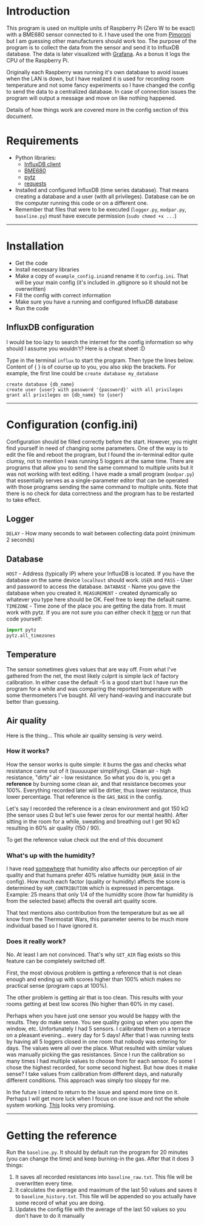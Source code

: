 # Introduction
This program is used on multiple units of Raspberry Pi (Zero W to be exact) with a BME680 sensor connected to it. I have used the one from [Pimoroni](https://shop.pimoroni.com/products/bme680-breakout?variant=12491552129107) but I am guessing other manufacturers should work too. The purpose of the program is to collect the data from the sensor and send it to InfluxDB database. The data is later visualized with [Grafana](https://grafana.com/). As a bonus it logs the CPU of the Raspberry Pi.

Originally each Raspberry was running it's own database to avoid issues when the LAN is down, but I have realized it is used for recording room temperature and not some fancy experiments so I have changed the config to send the data to a centralized database. In case of connection issues the program will output a message and move on like nothing happened.

Details of how things work are covered more in the config section of this document.

# Requirements

*   Python libraries:
    *   [InfluxDB client](https://pypi.org/project/influxdb/)
    *   [BME680](https://pypi.org/project/bme280/)
    *   [pytz](https://pypi.org/project/pytz/)
    *   [requests](https://pypi.org/project/requests/)
*   Installed and configured InfluxDB (time series database). That means creating a database and a user (with all privileges). Database can be on the computer running this code or on a different one.
*   Remember that files that were to be executed (`logger.py`, `modpar.py`, `baseline.py`) must have execute permission (`sudo chmod +x ...`)

---

# Installation

* Get the code
* Install necessary libraries
* Make a copy of `example_config.ini`and rename it to `config.ini`. That will be your main config (it's included in .gitignore so it should not be overwritten)
* Fill the config with correct information
* Make sure you have a running and configured InfluxDB database
* Run the code

## InfluxDB configuration

I would be too lazy to search the internet for the config information so why should I assume you wouldn't? Here is a cheat sheet :D

Type in the terminal `influx` to start the program. Then type the lines below. Content of { } is of course up to you, you also skip the brackets. For example, the first line could be `create database my_database`

```plaintext
create database {db_name}
create user {user} with password '{password}' with all privileges
grant all privileges on {db_name} to {user}
```

---

# Configuration (config.ini)
Configuration should be filled correctly before the start. However, you might find yourself in need of changing some parameters. One of the way is to edit the file and reboot the program, but I found the in-terminal editor quite clumsy, not to mention I was running 5 loggers at the same time. There are programs that allow you to send the same command to multiple units but it was not working with text editing. I have made a small program (`modpar.py`) that essentially serves as a single-parameter editor that can be operated with those programs sending the same command to multiple units. Note that there is no check for data correctness and the program has to be restarted to take effect.

## Logger

`DELAY` - How many seconds to wait between collecting data point (minimum 2 seconds)

## Database

`HOST` - Address (typically IP) where your InfluxDB is located. If you have the database on the same device `localhost` should work.
`USER` and `PASS` - User and password to access the database.
`DATABASE` - Name you gave the database when you created it.
`MEASUREMENT` - created dynamically so whatever you type here should be OK. Feel free to keep the default name.
`TIMEZONE` - Time zone of the place you are getting the data from. It must work with pytz. If you are not sure you can either check it [here](https://gist.github.com/heyalexej/8bf688fd67d7199be4a1682b3eec7568) or run that code yourself:

```python
import pytz
pytz.all_timezones
```

## Temperature
The sensor sometimes gives values that are way off. From what I've gathered from the net, the most likely culprit is simple lack of factory calibration. In either case the default -5 is a good start but I have run the program for a while and was comparing the reported temperature with some thermometers I've bought. All very hand-waving and inaccurate but better than guessing.

## Air quality
Here is the thing... This whole air quality sensing is *very* weird.


### How it works?
How the sensor works is quite simple: it burns the gas and checks what resistance came out of it (suuuuuper simplifying). Clean air - high resistance, "dirty" air - low resistance. So what you do is, you get a **reference** by burning some clean air, and that resistance becomes your 100%. Everything recorded later will be dirtier, thus lower resistance, thus lower percentage. That reference is the `GAS_BASE` in the config.

Let's say I recorded the reference is a clean environment and got 150 kΩ (the sensor uses Ω but let's use fewer zeros for our mental health). After sitting in the room for a while, sweating and breathing out I get 90 kΩ resulting in 60% air quality (150 / 90).

To get the reference value check out the end of this document


### What's up with the humidity?
I have read [somewhere](https://github.com/G6EJD/BME680-Example) that humidity also affects our perception of air quality and that humans prefer 40% relative humidity (`HUM_BASE` in the config). How much each factor (quality or humidity) affects the score is determined by `HUM_CONTRIBUTION` which is expressed in percentage. Example: 25 means that only 1/4 of the humidity score (how far humidity is from the selected base) affects the overall airt quality score.

That text mentions also contribution from the temperature but as we all know from the Thermostat Wars, this parameter seems to be much more individual based so I have ignored it.


### Does it really work?
No. At least I am not convinced. That's why `GET_AIR` flag exists so this feature can be completely switched off.

First, the most obvious problem is getting a reference that is not clean enough and ending up with scores higher than 100% which makes no practical sense (program caps at 100%).

The other problem is getting air that is too clean. This results with your rooms getting at best low scores (No higher than 60% in my case).

Perhaps when you have just one sensor you would be happy with the results. They do make sense. You see quality going up when you open the window, etc. Unfortunately I had 5 sensors. I calibrated them on a terrace on a pleasant evening... every day for 5 days! After that I was running tests by having all 5 loggers closed in one room that nobody was entering for days. The values were all over the place. What resulted with similar values was manually picking the gas resistances. Since I run the calibration so many times I had multiple values to choose from for each sensor. Fo some I chose the highest recorded, for some second highest. But how does it make sense? I take values from calibration from different days, and naturally different conditions. This approach was simply too sloppy for me.

In the future I intend to return to the issue and spend more time on it. Perhaps I will get more luck when I focus on one issue and not the whole system working. [This](https://github.com/rstoermer/bsec_bme680_python) looks very promising.

---

# Getting the reference

Run the `baseline.py`. It should by default run the program for 20 minutes (you can change the time) and keep burning-in the gas. After that it does 3 things:
1. It saves all recorded resistances into `baseline_raw.txt`. This file will be overwritten every time.
2. It calculates the average and maximum of the last 50 values and saves it to `baseline_history.txt`. This file will be appended so you actually have some record of what you are doing.
3. Updates the config file with the average of the last 50 values so you don't have to do it manually